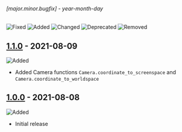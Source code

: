 ###### [major.minor.bugfix] - year-month-day

![Fixed](https://img.shields.io/badge/-Fixed-blue)
![Added](https://img.shields.io/badge/-Added-brightgreen)
![Changed](https://img.shields.io/badge/-Changed-yellow)
![Deprecated](https://img.shields.io/badge/-Deprecated-orange)
![Removed](https://img.shields.io/badge/-Removed-red)

## [1.1.0](https://github.com/realtradam/ruby2d-camera/releases/tag/1.1.0) - 2021-08-09
![Added](https://img.shields.io/badge/-Added-brightgreen)
- Added Camera functions `Camera.coordinate_to_screenspace` and `Camera.coordinate_to_worldspace`

## [1.0.0](https://github.com/realtradam/ruby2d-camera/releases/tag/1.0.0) - 2021-08-08
![Added](https://img.shields.io/badge/-Added-brightgreen)
- Initial release
